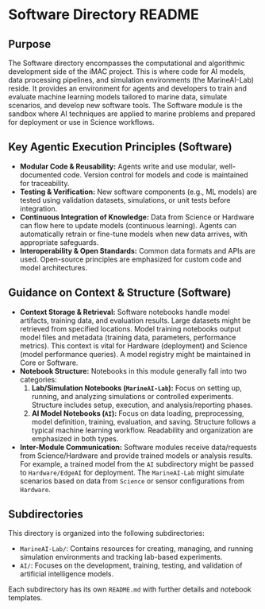 # Software Directory README

## Purpose

The Software directory encompasses the computational and algorithmic development side of the iMAC project. This is where code for AI models, data processing pipelines, and simulation environments (the MarineAI-Lab) reside. It provides an environment for agents and developers to train and evaluate machine learning models tailored to marine data, simulate scenarios, and develop new software tools. The Software module is the sandbox where AI techniques are applied to marine problems and prepared for deployment or use in Science workflows.

## Key Agentic Execution Principles (Software)

-   **Modular Code & Reusability:** Agents write and use modular, well-documented code. Version control for models and code is maintained for traceability.
-   **Testing & Verification:** New software components (e.g., ML models) are tested using validation datasets, simulations, or unit tests before integration.
-   **Continuous Integration of Knowledge:** Data from Science or Hardware can flow here to update models (continuous learning). Agents can automatically retrain or fine-tune models when new data arrives, with appropriate safeguards.
-   **Interoperability & Open Standards:** Common data formats and APIs are used. Open-source principles are emphasized for custom code and model architectures.

## Guidance on Context & Structure (Software)

-   **Context Storage & Retrieval:** Software notebooks handle model artifacts, training data, and evaluation results. Large datasets might be retrieved from specified locations. Model training notebooks output model files and metadata (training data, parameters, performance metrics). This context is vital for Hardware (deployment) and Science (model performance queries). A model registry might be maintained in Core or Software.
-   **Notebook Structure:** Notebooks in this module generally fall into two categories:
    1.  **Lab/Simulation Notebooks (`MarineAI-Lab`):** Focus on setting up, running, and analyzing simulations or controlled experiments. Structure includes setup, execution, and analysis/reporting phases.
    2.  **AI Model Notebooks (`AI`):** Focus on data loading, preprocessing, model definition, training, evaluation, and saving. Structure follows a typical machine learning workflow.
    Readability and organization are emphasized in both types.
-   **Inter-Module Communication:** Software modules receive data/requests from Science/Hardware and provide trained models or analysis results. For example, a trained model from the `AI` subdirectory might be passed to `Hardware/EdgeAI` for deployment. The `MarineAI-Lab` might simulate scenarios based on data from `Science` or sensor configurations from `Hardware`.

## Subdirectories

This directory is organized into the following subdirectories:

-   `MarineAI-Lab/`: Contains resources for creating, managing, and running simulation environments and tracking lab-based experiments.
-   `AI/`: Focuses on the development, training, testing, and validation of artificial intelligence models.

Each subdirectory has its own `README.md` with further details and notebook templates.
